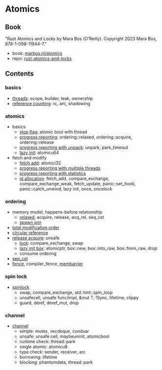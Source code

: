 # Atomics

## Book

"Rust Atomics and Locks by Mara Bos (O’Reilly). Copyright 2023 Mara Bos, 978-1-098-11944-7."

- book: [marbos.nl/atomics](https://marabos.nl/atomics/)
- repo: [rust-atomics-and-locks](https://github.com/m-ou-se/rust-atomics-and-locks)

## Contents

### basics

- [threads](basics/threads/README.md): scope, builder, leak, ownership
- [reference counting](basics/reference_counting/README.md): rc, arc, shadowing

### atomics

- basics
  - [stop flag](atomics/stop_flag/README.md): atomic bool with thread
  - [progress reporting](atomics/progress_reporting/README.md): ordering::relaxed, ordering::acquire, ordering::release
  - [progress reporting with unpack](atomics/progress_reporting_unpack/README.md): unpark, park_timeout
  - [lazy init](atomics/lazy_init/README.md): atomicu64
- fetch and modify
  - [fetch add](atomics/fetch_add/README.md): atomici32
  - [progress reporting with multiple threads](atomics/progress_reporting_multithreads/README.md)
  - [progress reporting with statistics](atomics/progress_reporting_statistics/README.md)
  - [id allocation](atomics/id_allocation/README.md): fetch_add, compare_exchange, compare_exchange_weak, fetch_update, panic::set_hook, panic::catch_unwind, lazy init, once, oncelock

### ordering

- memory model, happens-before relationship
  - [relaxed](ordering/relaxed/README.md), acquire, release, acq_rel, seq_cst
  - [spawn join](ordering/spawn_join/README.md)
- [total modification order](ordering/total_modification_order/README.md)
- [circular reference](ordering/circular_reference/README.md)
- [release acquire](ordering/release_acquire/README.md): unsafe
  - [lock](ordering/lock/README.md): compare_exchange, swap
  - [lazy init box](ordering/lazy_init_box/README.md): atomicptr, box::new, box::into_raw, box::from_raw, drop
  - consume ordering
- [seq_cst](ordering/seq_cst/README.md)
- [fence](ordering/fence/README.md), compiler_fence, [membarrier](https://docs.rs/membarrier/latest/membarrier/)

### spin lock

- [spinlock](spinlock/README.md)
  - swap, compare_exchange, std::hint::spin_loop
  - unsafecell, unsafe func/impl, &mut T, !Sync, lifetime, clippy
  - guard, deref, deref_mut, drop

### channel

- [channel](channel/README.md)
  - simple: mutex, vecdeque, condvar
  - unsafe: unsafe cell, maybeuninit, atomicbool
  - runtime check: thread::park
  - single atomic: atomicu8
  - type check: sender, receiver, arc
  - borrowing: lifetime
  - blocking: phantomdata, thread::park

